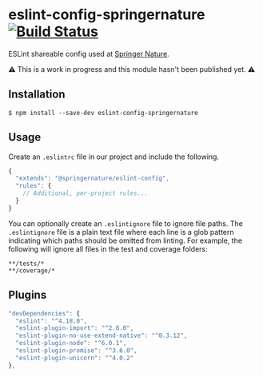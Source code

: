# eslint-config-springernature [![Build Status](https://travis-ci.com/springernature/eslint-config-springernature.svg?branch=master)](https://travis-ci.com/springernature/eslint-config-springernature)

ESLint shareable config used at [Springer Nature](https://www.springernature.com).

⚠️ This is a work in progress and this module hasn't been published yet. ⚠️


## Installation

```
$ npm install --save-dev eslint-config-springernature
```


## Usage

Create an `.eslintrc` file in our project and include the following.

```js
{
  "extends": "@springernature/eslint-config",
  "rules": {
    // Additional, per-project rules...
  }
}
```

You can optionally create an `.eslintignore` file to ignore file paths. The `.eslintignore` file is a plain text file where each line is a glob pattern indicating which paths should be omitted from linting. For example, the following will ignore all files in the test and coverage folders:

```
**/tests/*
**/coverage/*
```

## Plugins

```js
"devDependencies": {
  "eslint": "^4.18.0",
  "eslint-plugin-import": "^2.8.0",
  "eslint-plugin-no-use-extend-native": "^0.3.12",
  "eslint-plugin-node": "^6.0.1",
  "eslint-plugin-promise": "^3.6.0",
  "eslint-plugin-unicorn": "^4.0.2"
},
```